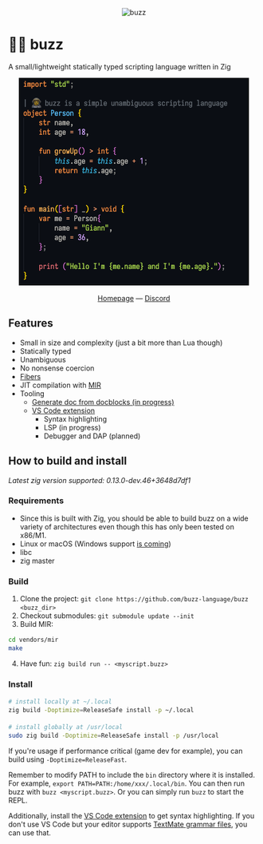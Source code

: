 <p align="center">
    <img src="https://github.com/buzz-language/buzz/raw/main/logo.png" alt="buzz" width="204" height="204">
</p>

# 👨‍🚀 buzz

A small/lightweight statically typed scripting language written in Zig

<p align="center">
    <img src="https://github.com/buzz-language/buzz/raw/main/example.png" alt="buzz code example">
</p>

<p align="center">
    <a href="https://buzz-lang.dev">Homepage</a> — <a href="https://discord.gg/VnMdNSdpNV">Discord</a>
</p>

## Features

- Small in size and complexity (just a bit more than Lua though)
- Statically typed
- Unambiguous
- No nonsense coercion
- [Fibers](#fibers)
- JIT compilation with [MIR](https://github.com/vnmakarov/mir)
- Tooling
    - [Generate doc from docblocks (in progress)](https://github.com/buzz-language/buzz/blob/main/doc/index.md)
    - [VS Code extension](https://marketplace.visualstudio.com/items?itemName=giann.buzz)
        - Syntax highlighting
        - LSP (in progress)
        - Debugger and DAP (planned)

## How to build and install

_Latest zig version supported: 0.13.0-dev.46+3648d7df1_

### Requirements
- Since this is built with Zig, you should be able to build buzz on a wide variety of architectures even though this has only been tested on x86/M1.
- Linux or macOS (Windows support [is coming](https://github.com/buzz-language/buzz/issues/74))
- libc
- zig master

### Build
1. Clone the project: `git clone https://github.com/buzz-language/buzz <buzz_dir>`
2. Checkout submodules: `git submodule update --init`
3. Build MIR:
```bash
cd vendors/mir
make
```
4. Have fun: `zig build run -- <myscript.buzz>`

### Install

```bash
# install locally at ~/.local
zig build -Doptimize=ReleaseSafe install -p ~/.local

# install globally at /usr/local
sudo zig build -Doptimize=ReleaseSafe install -p /usr/local
```

If you're usage if performance critical (game dev for example), you can build using `-Doptimize=ReleaseFast`.

Remember to modify PATH to include the `bin` directory where it is installed. For example, `export PATH=PATH:/home/xxx/.local/bin`. You can then run buzz with `buzz <myscript.buzz>`. Or you can simply run `buzz` to start the REPL.

Additionally, install the [VS Code extension](https://marketplace.visualstudio.com/items?itemName=giann.buzz) to get syntax highlighting. If you don't use VS Code but your editor supports [TextMate grammar files](https://github.com/buzz-language/code/blob/main/syntaxes/buzz.tmLanguage.json), you can use that.